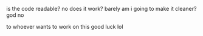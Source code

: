 is the code readable? no
does it work? barely
am i going to make it cleaner? god no

to whoever wants to work on this good luck lol
